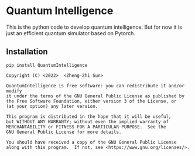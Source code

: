 # Quantum Intelligence

This is the python code to develop quantum intelligence. But for now it is just an efficient quantum simulator based on Pytorch.

## Installation

`pip install QuantumIntelligence`


    Copyright (C) <2022>  <Zheng-Zhi Sun>

    QuantumIntelligence is free software: you can redistribute it and/or modify
    it under the terms of the GNU General Public License as published by
    the Free Software Foundation, either version 3 of the License, or
    (at your option) any later version.

    This program is distributed in the hope that it will be useful,
    but WITHOUT ANY WARRANTY; without even the implied warranty of
    MERCHANTABILITY or FITNESS FOR A PARTICULAR PURPOSE.  See the
    GNU General Public License for more details.

    You should have received a copy of the GNU General Public License
    along with this program.  If not, see <https://www.gnu.org/licenses/>.

